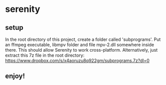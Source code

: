 # serenity
## setup
In the root directory of this project, create a folder called 'subprograms'.
Put an ffmpeg executable, libmpv folder and file mpv-2.dll somewhere inside there.
This should allow Serenity to work cross-platform. 
Alternatively, just extract this 7z file in the root directory:
https://www.dropbox.com/s/x4aoruzu8q922gm/subprograms.7z?dl=0
## enjoy!
